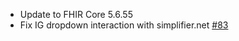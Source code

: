 * Update to FHIR Core 5.6.55
* Fix IG dropdown interaction with simplifier.net [#83](https://github.com/hapifhir/org.hl7.fhir.validator-wrapper/issues/83)